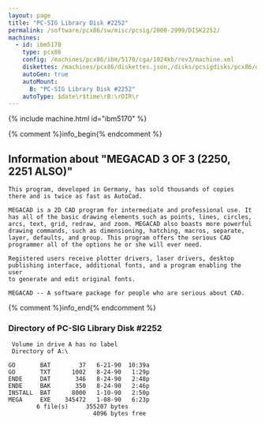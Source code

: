 ```yaml
---
layout: page
title: "PC-SIG Library Disk #2252"
permalink: /software/pcx86/sw/misc/pcsig/2000-2999/DISK2252/
machines:
  - id: ibm5170
    type: pcx86
    config: /machines/pcx86/ibm/5170/cga/1024kb/rev3/machine.xml
    diskettes: /machines/pcx86/diskettes.json,/disks/pcsigdisks/pcx86/diskettes.json
    autoGen: true
    autoMount:
      B: "PC-SIG Library Disk #2252"
    autoType: $date\r$time\rB:\rDIR\r
---
```


{% include machine.html id="ibm5170" %}

{% comment %}info_begin{% endcomment %}

## Information about "MEGACAD 3 OF 3 (2250, 2251 ALSO)"

    This program, developed in Germany, has sold thousands of copies
    there and is twice as fast as AutoCad.
    
    MEGACAD is a 2D CAD program for intermediate and professional use. It
    has all of the basic drawing elements such as points, lines, circles,
    arcs, text, grid, redraw, and zoom. MEGACAD also boasts more powerful
    drawing commands, such as dimensioning, hatching, macros, separate,
    layer, defaults, and group. This program offers the serious CAD
    programmer all of the options he or she will ever need.
    
    Registered users receive plotter drivers, laser drivers, desktop
    publishing interface, additional fonts, and a program enabling the user
    to generate and edit original fonts.
    
    MEGACAD -- A software package for people who are serious about CAD.
{% comment %}info_end{% endcomment %}


### Directory of PC-SIG Library Disk #2252

     Volume in drive A has no label
     Directory of A:\

    GO       BAT        37   6-21-90  10:39a
    GO       TXT      1002   8-24-90   1:29p
    ENDE     DAT       346   8-24-90   2:48p
    ENDE     BAK       350   8-24-90   2:46p
    INSTALL  BAT      8000   1-10-90   2:50p
    MEGA     EXE    345472   1-08-90   6:23p
            6 file(s)     355207 bytes
                            4096 bytes free
